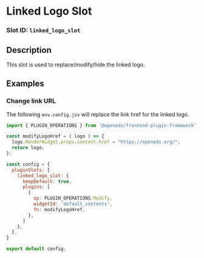 # Linked Logo Slot

### Slot ID: `linked_logo_slot`

## Description

This slot is used to replace/modify/hide the linked logo.

## Examples

### Change link URL

The following `env.config.jsx` will replace the link href for the linked logo.

```jsx
import { PLUGIN_OPERATIONS } from '@openedx/frontend-plugin-framework';

const modifyLogoHref = ( logo ) => {
  logo.RenderWidget.props.content.href = "https://openedx.org/";
  return logo;
};

const config = {
  pluginSlots: {
    linked_logo_slot: {
      keepDefault: true,
      plugins: [
        {
          op: PLUGIN_OPERATIONS.Modify,
          widgetId: 'default_contents',
          fn: modifyLogoHref,
        },
      ]
    },
  },
}

export default config;
```
